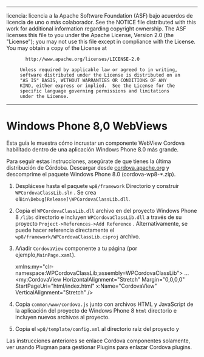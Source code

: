 * * *

licencia: licencia a la Apache Software Foundation (ASF) bajo acuerdos de licencia de uno o más colaborador. See the NOTICE file distributed with this work for additional information regarding copyright ownership. The ASF licenses this file to you under the Apache License, Version 2.0 (the "License"); you may not use this file except in compliance with the License. You may obtain a copy of the License at

           http://www.apache.org/licenses/LICENSE-2.0
    
         Unless required by applicable law or agreed to in writing,
         software distributed under the License is distributed on an
         "AS IS" BASIS, WITHOUT WARRANTIES OR CONDITIONS OF ANY
         KIND, either express or implied.  See the License for the
         specific language governing permissions and limitations
         under the License.
    

* * *

# Windows Phone 8,0 WebViews

Esta guía le muestra cómo incrustar un componente WebView Cordova habilitado dentro de una aplicación Windows Phone 8.0 más grande.

Para seguir estas instrucciones, asegúrate de que tienes la última distribución de Córdoba. Descargar desde [cordova.apache.org](http://cordova.apache.org) y descomprime el paquete Windows Phone 8.0 (cordova-wp8-*.zip).

  1. Desplácese hasta el paquete `wp8/framework` Directorio y construir `WPCordovaClassLib.sln` . Se crea el`Bin\Debug[Release]\WPCordovaClassLib.dll`.

  2. Copia el `WPCordovaClassLib.dll` archivo en del proyecto Windows Phone 8 `/libs` directorio e incluyen `WPCordovaClassLib.dll` a través de su proyecto `Project->References->Add Reference` . Alternativamente, se puede hacer referencia directamente el `wp8/framework/WPCordovaClassLib.csproj` archivo.

  3. Añadir `CordovaView` componente a tu página (por ejemplo,`MainPage.xaml`).
    
        xmlns:my="clr-namespace:WPCordovaClassLib;assembly=WPCordovaClassLib">
        ...
        <my:CordovaView HorizontalAlignment="Stretch" Margin="0,0,0,0" 
        StartPageUri="html/index.html" x:Name="CordovaView" VerticalAlignment="Stretch" />
        

  4. Copia `common/www/cordova.js` junto con archivos HTML y JavaScript de la aplicación del proyecto de Windows Phone 8 `html` directorio e incluyen nuevos archivos al proyecto.

  5. Copia el `wp8/template/config.xml` al directorio raíz del proyecto y

Las instrucciones anteriores se enlace Cordova componentes solamente, ver usando Plugman para gestionar Plugins para enlazar Cordova plugins.